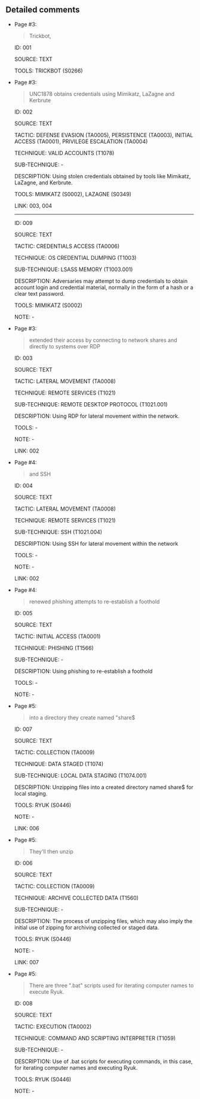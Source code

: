 ## Detailed comments

 * Page #3:
   > Trickbot,

   ID: 001

   SOURCE: TEXT

   TOOLS: TRICKBOT (S0266)

 * Page #3:
   > UNC1878 obtains credentials using Mimikatz, LaZagne and Kerbrute

   ID: 002

   SOURCE: TEXT

   TACTIC: DEFENSE EVASION (TA0005), PERSISTENCE (TA0003), INITIAL ACCESS (TA0001), PRIVILEGE ESCALATION (TA0004)

   TECHNIQUE: VALID ACCOUNTS (T1078)

   SUB-TECHNIQUE: -

   DESCRIPTION: Using stolen credentials obtained by tools like Mimikatz, LaZagne, and Kerbrute.

   TOOLS: MIMIKATZ (S0002), LAZAGNE (S0349)

   LINK: 003, 004

   ---

   ID: 009

   SOURCE: TEXT

   TACTIC: CREDENTIALS ACCESS (TA0006)

   TECHNIQUE: OS CREDENTIAL DUMPING (T1003)

   SUB-TECHNIQUE: LSASS MEMORY (T1003.001)

   DESCRIPTION: Adversaries may attempt to dump credentials to obtain account login and credential material, normally in the form of a hash or a clear text password.

   TOOLS: MIMIKATZ (S0002)

   NOTE: -

 * Page #3:
   > extended their access by connecting to network shares and directly to systems over RDP

   ID: 003

   SOURCE: TEXT

   TACTIC: LATERAL MOVEMENT (TA0008)

   TECHNIQUE: REMOTE SERVICES (T1021)

   SUB-TECHNIQUE: REMOTE DESKTOP PROTOCOL (T1021.001)

   DESCRIPTION: Using RDP for lateral movement within the network.

   TOOLS: -

   NOTE: -

   LINK: 002

 * Page #4:
   > and SSH

   ID: 004

   SOURCE: TEXT

   TACTIC: LATERAL MOVEMENT (TA0008)

   TECHNIQUE: REMOTE SERVICES (T1021)

   SUB-TECHNIQUE: SSH (T1021.004)

   DESCRIPTION: Using SSH for lateral movement within the network

   TOOLS: -

   NOTE: -

   LINK: 002

 * Page #4:
   > renewed phishing attempts to re-establish a foothold

   ID: 005

   SOURCE: TEXT

   TACTIC: INITIAL ACCESS (TA0001)

   TECHNIQUE: PHISHING (T1566)

   SUB-TECHNIQUE: -

   DESCRIPTION: Using phishing  to re-establish a foothold

   TOOLS: -

   NOTE: -

 * Page #5:
   > into a directory they create named "share$

   ID: 007

   SOURCE: TEXT

   TACTIC: COLLECTION (TA0009)

   TECHNIQUE: DATA STAGED (T1074)

   SUB-TECHNIQUE: LOCAL DATA STAGING (T1074.001)

   DESCRIPTION: Unzipping files into a created directory named share$ for local staging.

   TOOLS: RYUK (S0446)

   NOTE: -

   LINK: 006

 * Page #5:
   > They'll then unzip

   ID: 006

   SOURCE: TEXT

   TACTIC: COLLECTION (TA0009)

   TECHNIQUE: ARCHIVE COLLECTED DATA (T1560)

   SUB-TECHNIQUE: -

   DESCRIPTION: The process of unzipping files, which may also imply the initial use of zipping for archiving collected or staged data.

   TOOLS: RYUK (S0446)

   NOTE: -

   LINK: 007

 * Page #5:
   > There are three ".bat" scripts used for iterating computer names to execute Ryuk.

   ID: 008

   SOURCE: TEXT

   TACTIC: EXECUTION (TA0002)

   TECHNIQUE: COMMAND AND SCRIPTING INTERPRETER (T1059)

   SUB-TECHNIQUE: -

   DESCRIPTION: Use of .bat scripts for executing commands, in this case, for iterating computer names and executing Ryuk.

   TOOLS: RYUK (S0446)

   NOTE: -
